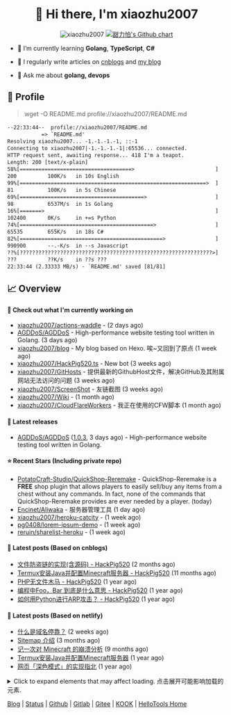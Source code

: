 <h1 align="center"> 👋 Hi there, I'm xiaozhu2007</h1>
<p align="center">
  <img src="https://gpvc.arturio.dev/xiaozhu2007" alt="xiaozhu2007" />
  <a href="https://github.com/xiaozhu2007">
    <img src="https://ghchart.rshah.org/xiaozhu2007" alt="甜力怕's Github chart" />
  </a>
</p>

- 🌱 I’m currently learning **Golang**, **TypeScript**, **C#**

- 📝 I regularly write articles on [cnblogs](https://www.cnblogs.com/xiaozhu2020/) and [my blog](https://xiaozhu2007.netlify.app/)

- 💬 Ask me about **golang, devops**

## 📄 Profile

> wget -O README.md profile://xiaozhu2007/README.md
```
--22:33:44--  profile://xiaozhu2007/README.md
           => `README.md'
Resolving xiaozhu2007... -1.-1.-1.-1, ::-1
Connecting to xiaozhu2007|-1.-1.-1.-1|:65536... connected.
HTTP request sent, awaiting response... 418 I'm a teapot.
Length: 200 [text/x-plain]
58%[====================================>                          ] 200          100K/s   in 10s English
99%[============================================================>  ] 81           100K/s   in 5s Chinese
69%[========================================>                      ] 98           6537M/s  in 1s Golang
16%[=======>                                                       ] 102400       0K/s     in +∞s Python
74%[===========================================>                   ] 65535        655K/s   in 18s C#
82%[==============================================>                ] 990900       --.-K/s  in --s Javascript
??%[??????????????????????????????????????????????????????????????>] ???          ??K/s    in ??s ???
22:33:44 (2.33333 MB/s) - `README.md' saved [81/81]
```

## 📈 Overview

#### 👷 Check out what I'm currently working on

- [xiaozhu2007/actions-waddle](https://github.com/xiaozhu2007/actions-waddle) -  (2 days ago)
- [AGDDoS/AGDDoS](https://github.com/AGDDoS/AGDDoS) - High-performance website testing tool written in Golang. (3 days ago)
- [xiaozhu2007/blog](https://github.com/xiaozhu2007/blog) - My blog based on Hexo. 唉~又回到了原点 (1 week ago)
- [xiaozhu2007/HackPig520.ts](https://github.com/xiaozhu2007/HackPig520.ts) - New bot (3 weeks ago)
- [xiaozhu2007/GitHosts](https://github.com/xiaozhu2007/GitHosts) - 提供最新的GithubHost文件，解决GitHub及其附属网站无法访问的问题 (3 weeks ago)
- [xiaozhu2007/ScreenShot](https://github.com/xiaozhu2007/ScreenShot) - 友链截图 (3 weeks ago)
- [xiaozhu2007/Wiki](https://github.com/xiaozhu2007/Wiki) -  (1 month ago)
- [xiaozhu2007/CloudFlareWorkers](https://github.com/xiaozhu2007/CloudFlareWorkers) - 我正在使用的CFW脚本 (1 month ago)

#### 🔭 Latest releases

- [AGDDoS/AGDDoS](https://github.com/AGDDoS/AGDDoS) ([1.0.3](https://github.com/AGDDoS/AGDDoS/releases/tag/1.0.3), 3 days ago) - High-performance website testing tool written in Golang.

#### ⭐ Recent Stars (Including **private** repo)

- [PotatoCraft-Studio/QuickShop-Reremake](https://github.com/PotatoCraft-Studio/QuickShop-Reremake) - QuickShop-Reremake is a **FREE** shop plugin that allows players to easily sell/buy any items from a chest without any commands. In fact, none of the commands that QuickShop-Reremake provides are ever needed by a player. (today)
- [Encinet/Aliwaka](https://github.com/Encinet/Aliwaka) - 服务器管理工具 (1 day ago)
- [xiaozhu2007/heroku-catcity](https://github.com/xiaozhu2007/heroku-catcity) -  (1 week ago)
- [pg0408/lorem-ipsum-demo](https://github.com/pg0408/lorem-ipsum-demo) -  (1 week ago)
- [reruin/sharelist-heroku](https://github.com/reruin/sharelist-heroku) -  (1 week ago)

#### 📰 Latest posts (Based on cnblogs)
- [文件防盗链的实现(含源码) - HackPig520](https://www.cnblogs.com/xiaozhu2020/p/16368726.html) (2 months ago)
- [Termux安装Java并配置Minecraft服务器 - HackPig520](https://www.cnblogs.com/xiaozhu2020/p/termux-java-and-minecraft_server.html) (11 months ago)
- [PHP无文件木马 - HackPig520](https://www.cnblogs.com/xiaozhu2020/p/php-nofile_webshell-1.html) (1 year ago)
- [编程中Foo，Bar 到底是什么意思 - HackPig520](https://www.cnblogs.com/xiaozhu2020/p/what-is-foobar.html) (1 year ago)
- [如何用Python进行ARP攻击？ - HackPig520](https://www.cnblogs.com/xiaozhu2020/p/python-arp.html) (1 year ago)

#### 📰 Latest posts (Based on netlify)
- [什么是域名停靠？](https://xiaozhu2007.netlify.app/posts/about-parking.html) (2 weeks ago)
- [Sitemap 介绍](https://xiaozhu2007.netlify.app/posts/Sitemap%E4%BB%8B%E7%BB%8D.html) (3 months ago)
- [记一次对 Minecraft 的崩溃分析](https://xiaozhu2007.netlify.app/posts/Minecraft%E5%B4%A9%E6%BA%83%E6%8A%A5%E5%91%8A.html) (9 months ago)
- [Termux安装Java并配置Minecraft服务器](https://xiaozhu2007.netlify.app/posts/Termux%E9%85%8D%E7%BD%AEMinecraft%E6%9C%8D%E5%8A%A1%E5%99%A8.html) (1 year ago)
- [网页「深色模式」的实现指北](https://xiaozhu2007.netlify.app/posts/%E6%B7%B1%E8%89%B2%E6%A8%A1%E5%BC%8F%E6%8C%87%E5%8C%97.html) (1 year ago)


<details>
  <summary>Click to expand elements that may affect loading. 点击展开可能影响加载的元素.</summary>

[![甜力怕's GitHub stats](https://github-readme-stats.vercel.app/api?username=xiaozhu2007&repo=hexo&locale=cn&count_private=true)](https://xiaozhu2007.github.io/)
[![Top Langs](https://github-readme-stats.vercel.app/api/top-langs/?username=xiaozhu2007)](https://github.com/xiaozhu2007)

#### 📫 Find me here
[![](https://img.shields.io/badge/-Blog-4fc08d?style=flat-square&logo=vue.js&logoColor=white)](https://www.cnblogs.com/xiaozhu2020/)
[![](https://img.shields.io/badge/-Email-D14836?style=flat-square&logo=gmail&logoColor=white)](mailto:lz19986912007@163.com)
[![](https://img.shields.io/badge/QQ-faaf08?style=flat-square&logo=tencent-qq&logoColor=000000)](http://wpa.qq.com/msgrd?v=3&uin=3356136957&site=qq&menu=yes)
![](https://img.shields.io/badge/HackPig520-C160?style=flat-square&logo=wechat&logoColor=white)

#### 🛠 Platform & Tools
[![](https://img.shields.io/badge/Windows-10-2376bc?style=flat-square&logo=windows&logoColor=ffffff)](https://www.microsoft.com/windows/get-windows-10) [![](https://img.shields.io/badge/IDE-Visual%20Studio%20Code-blue?style=flat-square&logo=visual-studio-code&logoColor=ffffff)](https://code.visualstudio.com/)
[![](https://img.shields.io/badge/-HTML5-E34F26?style=flat-square&logo=html5&logoColor=white)](https://html.spec.whatwg.org/)
[![](https://img.shields.io/badge/-JavaScript-f7e018?style=flat-square&logo=javascript&logoColor=white)](https://www.ecma-international.org/)
[![](https://img.shields.io/badge/-TypeScript-3178c6?style=flat-square&logo=typescript&logoColor=white)](https://www.typescriptlang.org/)
[![](https://img.shields.io/badge/-Git-f05032?style=flat-square&logo=git&logoColor=white)](https://git-scm.com/)
[![](https://img.shields.io/badge/-Vue.js-4fc08d?style=flat-square&logo=vue.js&logoColor=ffffff)](https://vuejs.org/)
[![](https://img.shields.io/badge/-Node.js-43853d?style=flat-square&logo=node.js&logoColor=ffffff)](https://nodejs.org/)
[![](https://img.shields.io/badge/-Nuxt.js-00C58E?style=flat-square&logo=nuxt.js&logoColor=white)](https://nuxtjs.org/)

#### :heart: **Github Metrics**
<img src="/github-metrics.svg" alt="Metrics" width="100%">

#### :star: Pinned Repo(s)

[![Pinned_GitHosts](https://github-readme-stats.vercel.app/api/pin/?username=xiaozhu2007&repo=GitHosts&show_owner=true)](https://github.com/xiaozhu2007/GitHosts)
[![Pinned_X-Status](https://github-readme-stats.vercel.app/api/pin/?username=xiaozhu2007&repo=X-Status&show_owner=true)](https://github.com/xiaozhu2007/X-Status)
[![javascript-tennis](https://github-readme-stats.vercel.app/api/pin/?username=xiaozhu2021&repo=javascript-tetris&show_owner=true)](https://github.com/xiaozhu2021/javascript-tetris)
[![javascript-pong](https://github-readme-stats.vercel.app/api/pin/?username=xiaozhu2021&repo=javascript-pong&show_owner=true)](https://github.com/xiaozhu2021/javascript-pong)

</details>

[Blog](https://xiaozhu2007.netlify.app/) | [Status](https://hellotools.statuspage.io/) | [Github](https://github.com/xiaozhu2007) | [Gitlab](https://gitlab.com/xiaozhu2007) | [Gitee](https://gitee.com/xiaozhu2007) | [KOOK](https://kook.top/) | [HelloTools Home](https://hellotools.netlify.app/)
